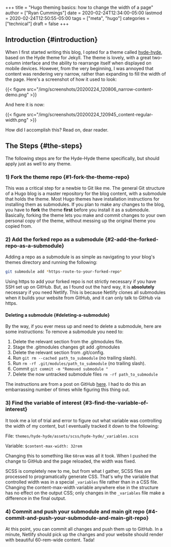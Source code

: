 +++
title = "Hugo theming basics: how to change the width of a page"
author = ["Ryan Cummings"]
date = 2020-02-24T12:34:00-05:00
lastmod = 2020-02-24T12:50:55-05:00
tags = ["meta", "hugo"]
categories = ["technical"]
draft = false
+++

## Introduction {#introduction}

When I first started writing this blog, I opted for a theme called [hyde-hyde](https://themes.gohugo.io/hyde-hyde/), based on the Hyde theme for Jekyll. The theme is lovely, with a great two-column interface and the ability to rearrange itself when displayed on mobile devices. However, from the very beginning, I was annoyed that content was rendering very narrow, rather than expanding to fill the width of the page. Here's a screenshot of how it used to look:

{{< figure src="/img/screenshots/20200224_120806_narrow-content-demo.png" >}}

And here it is now:

{{< figure src="/img/screenshots/20200224_120945_content-regular-width.png" >}}

How did I accomplish this? Read on, dear reader.


## The Steps {#the-steps}

The following steps are for the Hyde-Hyde theme specifically, but should apply just as well to any theme.


### 1) Fork the theme repo {#1-fork-the-theme-repo}

This was a critical step for a newbie to Git like me. The general Git structure of a Hugo blog is a master repository for the blog content, with a submodule that holds the theme. Most Hugo themes have installation instructions for installing them as submodules. If you plan to make any changes to the blog, you have to **fork** the theme **first** before you install it as a submodule. Basically, forking the theme lets you make and commit changes to your own personal copy of the theme, without messing up the original theme you copied from.


### 2) Add the forked repo as a submodule {#2-add-the-forked-repo-as-a-submodule}

Adding a repo as a submodule is as simple as navigating to your blog's themes directory and running the following:

```bash
git submodule add *https-route-to-your-forked-repo*
```

Using https to add your forked repo is not strictly necessary if you have SSH set up on GitHub. But, as I found out the hard way, it is **absolutely** necessary if you need Netlify. This is because Netlify clones all submodules when it builds your website from GitHub, and it can only talk to GitHub via https.


#### Deleting a submodule {#deleting-a-submodule}

By the way, if you ever mess up and need to delete a submodule, here are some instructions:
To remove a submodule you need to:

1.  Delete the relevant section from the .gitmodules file.
2.  Stage the .gitmodules changes git add .gitmodules
3.  Delete the relevant section from .git/config.
4.  Run `git rm --cached path_to_submodule` (no trailing slash).
5.  Run `rm -rf .git/modules/path_to_submodule` (no trailing slash).
6.  Commit `git commit -m "Removed submodule "`
7.  Delete the now untracked submodule files `rm -rf path_to_submodule`

The instructions are from a post on GitHub [here](https://gist.github.com/myusuf3/7f645819ded92bda6677). I had to do this an embarrassing number of times while figuring this thing out.


### 3) Find the variable of interest {#3-find-the-variable-of-interest}

It took me a lot of trial and error to figure out what variable was controlling the width of my content, but I eventually tracked it down to the following:

File: `themes/hyde-hyde/assets/scss/hyde-hyde/_variables.scss`

Variable: `$content-max-width: 32rem`

Changing this to something like `60rem` was all it took. When I pushed the change to GitHub and the page reloaded, the width was fixed.

SCSS is completely new to me, but from what I gather, SCSS files are processed to programatically generate CSS. That's why the variable that controlled width was in a special `_variables` file rather than in a CSS file. Changing the content-max-width variable anywhere else in the structure has no effect on the output CSS; only changes in the `_variables` file make a difference in the final output.


### 4) Commit and push your submodule and main git repo {#4-commit-and-push-your-submodule-and-main-git-repo}

At this point, you can commit all changes and push them up to GitHub. In a minute, Netlify should pick up the changes and your website should render with beautiful 60-rem-wide content. Tada!
